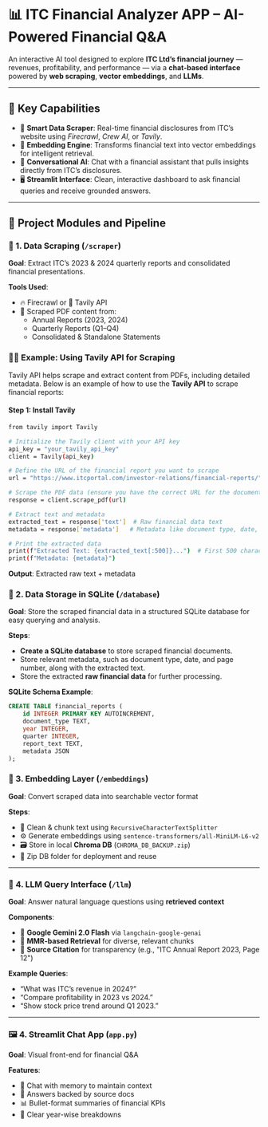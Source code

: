 # 📊 ITC Financial Analyzer APP – AI-Powered Financial Q&A

An interactive AI tool designed to explore **ITC Ltd’s financial journey** — revenues, profitability, and performance — via a **chat-based interface** powered by **web scraping**, **vector embeddings**, and **LLMs**.

---

## 🌟 Key Capabilities

- 🤖 **Smart Data Scraper**: Real-time financial disclosures from ITC’s website using *Firecrawl*, *Crew AI*, or *Tavily*.
- 🧬 **Embedding Engine**: Transforms financial text into vector embeddings for intelligent retrieval.
- 🧠 **Conversational AI**: Chat with a financial assistant that pulls insights directly from ITC’s disclosures.
- 🖥️ **Streamlit Interface**: Clean, interactive dashboard to ask financial queries and receive grounded answers.

---

## 🔧 Project Modules and Pipeline

### 📁 1. Data Scraping (`/scraper`)
**Goal**: Extract ITC’s 2023 & 2024 quarterly reports and consolidated financial presentations.

**Tools Used**:  
- 🔥 Firecrawl or 🤖 Tavily API  
- 📄 Scraped PDF content from:
  - Annual Reports (2023, 2024)
  - Quarterly Reports (Q1–Q4)
  - Consolidated & Standalone Statements

### 🧑‍💻 Example: Using **Tavily API** for Scraping

Tavily API helps scrape and extract content from PDFs, including detailed metadata. Below is an example of how to use the **Tavily API** to scrape financial reports:

#### Step 1: Install Tavily

```bash
from tavily import Tavily

# Initialize the Tavily client with your API key
api_key = "your_tavily_api_key"
client = Tavily(api_key)

# Define the URL of the financial report you want to scrape
url = "https://www.itcportal.com/investor-relations/financial-reports/"

# Scrape the PDF data (ensure you have the correct URL for the document)
response = client.scrape_pdf(url)

# Extract text and metadata
extracted_text = response['text']  # Raw financial data text
metadata = response['metadata']   # Metadata like document type, date, etc.

# Print the extracted data
print(f"Extracted Text: {extracted_text[:500]}...")  # First 500 characters of the report
print(f"Metadata: {metadata}")

```
**Output**: Extracted raw text + metadata


### 📁 2. Data Storage in SQLite (`/database`)
**Goal**: Store the scraped financial data in a structured SQLite database for easy querying and analysis.

**Steps**:
- **Create a SQLite database** to store scraped financial documents.
- Store relevant metadata, such as document type, date, and page number, along with the extracted text.
- Store the extracted **raw financial data** for further processing.

**SQLite Schema Example**:
```sql
CREATE TABLE financial_reports (
    id INTEGER PRIMARY KEY AUTOINCREMENT,
    document_type TEXT,
    year INTEGER,
    quarter INTEGER,
    report_text TEXT,
    metadata JSON
);
```
### 🧠 3. Embedding Layer (`/embeddings`)
**Goal**: Convert scraped data into searchable vector format

**Steps**:
- 🔄 Clean & chunk text using `RecursiveCharacterTextSplitter`
- ⚙️ Generate embeddings using `sentence-transformers/all-MiniLM-L6-v2`
- 🗃️ Store in local **Chroma DB** (`CHROMA_DB_BACKUP.zip`)
- 🧳 Zip DB folder for deployment and reuse

---

### 💬 4. LLM Query Interface (`/llm`)
**Goal**: Answer natural language questions using **retrieved context**

**Components**:
- 🤖 **Google Gemini 2.0 Flash** via `langchain-google-genai`
- 🎯 **MMR-based Retrieval** for diverse, relevant chunks
- 📄 **Source Citation** for transparency (e.g., "ITC Annual Report 2023, Page 12")

**Example Queries**:
- “What was ITC’s revenue in 2024?”
- “Compare profitability in 2023 vs 2024.”
- “Show stock price trend around Q1 2023.”

---

### 🖼️ 4. Streamlit Chat App (`app.py`)
**Goal**: Visual front-end for financial Q&A

**Features**:
- 🧠 Chat with memory to maintain context
- 🧾 Answers backed by source docs
- 📊 Bullet-format summaries of financial KPIs
- 🎯 Clear year-wise breakdowns



